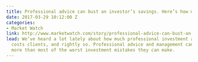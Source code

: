 ```yaml
---
title: Professional advice can bust an investor’s savings. Here’s how much
date: 2017-03-29 10:12:00 Z
categories:
- Market Watch
link: http://www.marketwatch.com/story/professional-advice-can-bust-an-investors-savings-heres-how-much-2017-03-03
lead: We’ve heard a lot lately about how much professional investment advice and management
  costs clients, and rightly so. Professional advice and management can cost investors
  more than most of the worst investment mistakes they can make.
---
```


